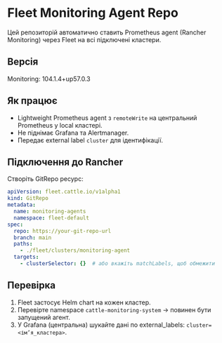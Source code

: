 # Fleet Monitoring Agent Repo

Цей репозиторій автоматично ставить Prometheus agent (Rancher Monitoring) через Fleet на всі підключені кластери.

## Версія
Monitoring: 104.1.4+up57.0.3

## Як працює
- Lightweight Prometheus agent з `remoteWrite` на центральний Prometheus у local кластері.
- Не піднімає Grafana та Alertmanager.
- Передає external label `cluster` для ідентифікації.

## Підключення до Rancher
Створіть GitRepo ресурс:
```yaml
apiVersion: fleet.cattle.io/v1alpha1
kind: GitRepo
metadata:
  name: monitoring-agents
  namespace: fleet-default
spec:
  repo: https://your-git-repo-url
  branch: main
  paths:
    - ./fleet/clusters/monitoring-agent
  targets:
    - clusterSelector: {}  # або вкажіть matchLabels, щоб обмежити
```

## Перевірка
1. Fleet застосує Helm chart на кожен кластер.
2. Перевірте namespace `cattle-monitoring-system` → повинен бути запущений агент.
3. У Grafana (центральна) шукайте дані по external_labels: `cluster=<ім’я_кластера>`.
